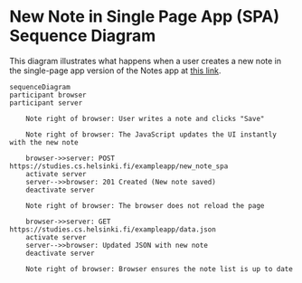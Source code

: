 # New Note in Single Page App (SPA) Sequence Diagram

This diagram illustrates what happens when a user creates a new note in the single-page app version of the Notes app at [this link](https://studies.cs.helsinki.fi/exampleapp/spa).

```mermaid
sequenceDiagram
participant browser
participant server

    Note right of browser: User writes a note and clicks "Save"

    Note right of browser: The JavaScript updates the UI instantly with the new note

    browser->>server: POST https://studies.cs.helsinki.fi/exampleapp/new_note_spa
    activate server
    server-->>browser: 201 Created (New note saved)
    deactivate server

    Note right of browser: The browser does not reload the page

    browser->>server: GET https://studies.cs.helsinki.fi/exampleapp/data.json
    activate server
    server-->>browser: Updated JSON with new note
    deactivate server

    Note right of browser: Browser ensures the note list is up to date
```
